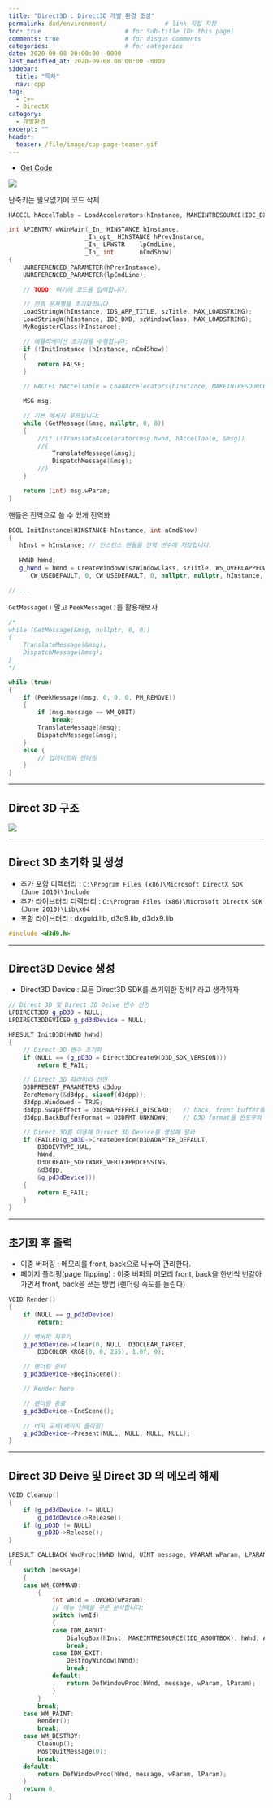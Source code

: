 ```yaml
---
title: "Direct3D : Direct3D 개발 환경 조성"
permalink: dxd/environment/                # link 직접 지정
toc: true                       # for Sub-title (On this page)
comments: true                  # for disqus Comments
categories:                     # for categories
date: 2020-09-08 00:00:00 -0000
last_modified_at: 2020-09-08 00:00:00 -0000
sidebar:
  title: "목차"
  nav: cpp
tag:
  - C++
  - DirectX
category:
  - 개발환경
excerpt: ""
header:
  teaser: /file/image/cpp-page-teaser.gif
---
```


* [Get Code](https://github.com/EasyCoding-7/Direct3DExample/tree/master/Dxd-1)

![](/file/image/dxd-1-1.png)

단축키는 필요없기에 코드 삭제

```cpp
HACCEL hAccelTable = LoadAccelerators(hInstance, MAKEINTRESOURCE(IDC_DXD));
```

```cpp
int APIENTRY wWinMain(_In_ HINSTANCE hInstance,
                     _In_opt_ HINSTANCE hPrevInstance,
                     _In_ LPWSTR    lpCmdLine,
                     _In_ int       nCmdShow)
{
    UNREFERENCED_PARAMETER(hPrevInstance);
    UNREFERENCED_PARAMETER(lpCmdLine);

    // TODO: 여기에 코드를 입력합니다.

    // 전역 문자열을 초기화합니다.
    LoadStringW(hInstance, IDS_APP_TITLE, szTitle, MAX_LOADSTRING);
    LoadStringW(hInstance, IDC_DXD, szWindowClass, MAX_LOADSTRING);
    MyRegisterClass(hInstance);

    // 애플리케이션 초기화를 수행합니다:
    if (!InitInstance (hInstance, nCmdShow))
    {
        return FALSE;
    }

    // HACCEL hAccelTable = LoadAccelerators(hInstance, MAKEINTRESOURCE(IDC_DXD));

    MSG msg;

    // 기본 메시지 루프입니다:
    while (GetMessage(&msg, nullptr, 0, 0))
    {
        //if (!TranslateAccelerator(msg.hwnd, hAccelTable, &msg))
        //{
            TranslateMessage(&msg);
            DispatchMessage(&msg);
        //}
    }

    return (int) msg.wParam;
}
```

핸들은 전역으로 쓸 수 있게 전역화

```cpp
BOOL InitInstance(HINSTANCE hInstance, int nCmdShow)
{
   hInst = hInstance; // 인스턴스 핸들을 전역 변수에 저장합니다.
   
   HWND hWnd;
   g_hWnd = hWnd = CreateWindowW(szWindowClass, szTitle, WS_OVERLAPPEDWINDOW,
      CW_USEDEFAULT, 0, CW_USEDEFAULT, 0, nullptr, nullptr, hInstance, nullptr);

// ...
```

`GetMessage()` 말고 `PeekMessage()`를 활용해보자

```cpp
/*
while (GetMessage(&msg, nullptr, 0, 0))
{
    TranslateMessage(&msg);
    DispatchMessage(&msg);
}
*/

while (true)
{
    if (PeekMessage(&msg, 0, 0, 0, PM_REMOVE))
    {
        if (msg.message == WM_QUIT)
            break;
        TranslateMessage(&msg);
        DispatchMessage(&msg);
    }
    else {
        // 업데이트와 렌더링
    }
}
```

---

## Direct 3D 구조

![](/file/image/dxd-1-2.png)

---

## Direct 3D 초기화 및 생성

* 추가 포함 디렉터리 : `C:\Program Files (x86)\Microsoft DirectX SDK (June 2010)\Include`
* 추가 라이브러리 디렉터리 : `C:\Program Files (x86)\Microsoft DirectX SDK (June 2010)\Lib\x64`
* 포함 라이브러리 : dxguid.lib, d3d9.lib, d3dx9.lib

```cpp
#include <d3d9.h>
```

---

## Direct3D Device 생성

* Direct3D Device : 모든 Direct3D SDK를 쓰기위한 장비? 라고 생각하자

```cpp
// Direct 3D 및 Direct 3D Deive 변수 선언
LPDIRECT3D9 g_pD3D = NULL;
LPDIRECT3DDEVICE9 g_pd3dDevice = NULL;
```

```cpp
HRESULT InitD3D(HWND hWnd)
{
	// Direct 3D 변수 초기화
	if (NULL == (g_pD3D = Direct3DCreate9(D3D_SDK_VERSION)))
		return E_FAIL;

	// Direct 3D 파라미터 선언
	D3DPRESENT_PARAMETERS d3dpp;
	ZeroMemory(&d3dpp, sizeof(d3dpp));
	d3dpp.Windowed = TRUE;
	d3dpp.SwapEffect = D3DSWAPEFFECT_DISCARD;	// back, front buffer를 번갈아 써달라
	d3dpp.BackBufferFormat = D3DFMT_UNKNOWN;	// D3D format을 윈도우와 동일하게 해달라.

	// Direct 3D를 이용해 Direct 3D Device를 생성해 달라
	if (FAILED(g_pD3D->CreateDevice(D3DADAPTER_DEFAULT,
		D3DDEVTYPE_HAL,
		hWnd,
		D3DCREATE_SOFTWARE_VERTEXPROCESSING,
		&d3dpp,
		&g_pd3dDevice)))
	{
		return E_FAIL;
	}
}
```

---

## 초기화 후 출력

* 이중 버퍼링 : 메모리를 front, back으로 나누어 관리한다.
* 페이지 플리핑(page flipping) : 이중 버퍼의 메모리 front, back을 한번씩 번갈아 가면서 front, back을 쓰는 방법 (렌더링 속도를 늘린다)

```cpp
VOID Render()
{
	if (NULL == g_pd3dDevice)
		return;

	// 백버퍼 지우기
	g_pd3dDevice->Clear(0, NULL, D3DCLEAR_TARGET,
		D3DCOLOR_XRGB(0, 0, 255), 1.0f, 0);

	// 렌더링 준비
	g_pd3dDevice->BeginScene();

	// Render here

	// 렌더링 종료
	g_pd3dDevice->EndScene();

	// 버퍼 교체(페이지 플리핑)
	g_pd3dDevice->Present(NULL, NULL, NULL, NULL);
}
```

---

## Direct 3D Deive 및 Direct 3D 의 메모리 해제

```cpp
VOID Cleanup()
{
	if (g_pd3dDevice != NULL)
		g_pd3dDevice->Release();
	if (g_pD3D != NULL)
		g_pD3D->Release();
}
```

```cpp
LRESULT CALLBACK WndProc(HWND hWnd, UINT message, WPARAM wParam, LPARAM lParam)
{
    switch (message)
    {
    case WM_COMMAND:
        {
            int wmId = LOWORD(wParam);
            // 메뉴 선택을 구문 분석합니다:
            switch (wmId)
            {
            case IDM_ABOUT:
                DialogBox(hInst, MAKEINTRESOURCE(IDD_ABOUTBOX), hWnd, About);
                break;
            case IDM_EXIT:
                DestroyWindow(hWnd);
                break;
            default:
                return DefWindowProc(hWnd, message, wParam, lParam);
            }
        }
        break;
    case WM_PAINT:
		Render();
        break;
    case WM_DESTROY:
		Cleanup();
        PostQuitMessage(0);
        break;
    default:
        return DefWindowProc(hWnd, message, wParam, lParam);
    }
    return 0;
}
```